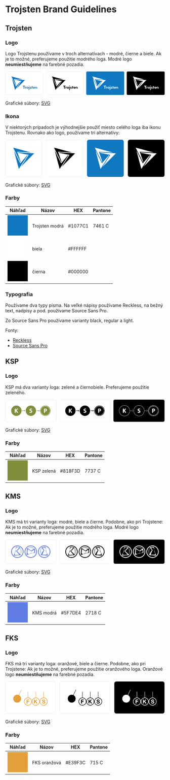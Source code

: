 # Trojsten Brand Guidelines

## Trojsten

### Logo

Logo Trojstenu používame v troch alternatívach - modré, čierne a biele.
Ak je to možné, preferujeme použitie modrého loga. Modré logo **neumiestňujeme**
na farebné pozadia.

![Použitie Trojsten loga](_examples/trojsten-logo.png)

Grafické súbory: [SVG](trojsten/logo)

### Ikona

V niektorých prípadoch je výhodnejšie použiť miesto celého loga iba
ikonu Trojstenu. Rovnako ako logo, používame tri alternatívy:

![Použitie Trojsten ikony](_examples/trojsten-icon.png)

Grafické súbory: [SVG](trojsten/icon)

### Farby

| Náhľad                           | Názov                | HEX     | Pantone |
|----------------------------------|----------------------|---------|---------|
| ![modrá](_examples/blue.png)     | Trojsten modrá       | #1077C1 | 7461 C  |
| ![biela](_examples/white.png)    | biela                | #FFFFFF |         |
| ![čierna](_examples/black.png)   | čierna               | #000000 |         |

### Typografia

Používame dva typy písma. Na veľké nápisy používame Reckless, na bežný text, nadpisy a pod.
používame Source Sans Pro.

Zo Source Sans Pro používame varianty black, regular a light.

Fonty:
- [Reckless](trojsten/Reckless.otf)
- [Source Sans Pro](https://fonts.google.com/specimen/Source+Sans+Pro)

## KSP

### Logo

KSP má dva varianty loga: zelené a čiernobiele. Preferujeme použitie zeleného.

![Použitie KSP loga](_examples/ksp-logo.png)

Grafické súbory: [SVG](ksp/logo)

### Farby

| Náhľad                             | Názov                | HEX     | Pantone |
|------------------------------------|----------------------|---------|---------|
| ![zelená](_examples/ksp-green.png) | KSP zelená           | #818F3D | 7737 C  |

## KMS

### Logo

KMS má tri varianty loga: modré, biele a čierne. Podobne, ako pri Trojstene:
Ak je to možné, preferujeme použitie modrého loga. Modré logo **neumiestňujeme**
na farebné pozadia.

![Použitie KMS loga](_examples/kms-logo.png)

Grafické súbory: [SVG](kms/logo)

### Farby

| Náhľad                             | Názov                | HEX     | Pantone |
|------------------------------------|----------------------|---------|---------|
| ![modrá](_examples/kms-blue.png)   | KMS modrá            | #5F7DE4 | 2718 C  |

## FKS

### Logo

FKS má tri varianty loga: oranžové, biele a čierne. Podobne, ako pri Trojstene:
Ak je to možné, preferujeme použitie oranžového loga. Oranžové logo **neumiestňujeme**
na farebné pozadia.

![Použitie FKS loga](_examples/fks-logo.png)

Grafické súbory: [SVG](fks/logo)

### Farby

| Náhľad                                | Názov                | HEX     | Pantone |
|---------------------------------------|----------------------|---------|---------|
| ![oranžová](_examples/fks-orange.png) | FKS oranžová         | #E39F3C | 715 C   |